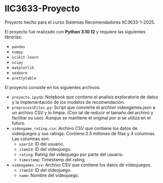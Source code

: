 # IIC3633-Proyecto
Proyecto hecho para el curso Sistemas Recomendadores IIC3633-1-2025.

El proyecto fue realizado con **Python 3.10.12** y requiere las siguientes librerías:
- `pandas`
- `numpy`
- `scikit-learn`
- `scipy`
- `matplotlib`
- `seaborn`
- `prettytable`

El proyecto consiste en los siguientes archivos:
- `proyecto.ipynb`: Notebook que contiene el analisis exploratorio de datos y la implementación de los modelos de recomendación.
- `preprocessFiles.py`: Script que convierte el archivo videogames.json a un archivo CSV y lo limpia. (Con tal de reducir el tamaño del archivo y facilitar su uso). Aunque se mantiene el original por si se utiliza en el futuro.
- `videogame_rating.csv`: Archivo CSV que contiene los datos de videojuegos y sus ratings. Contiene 2.5 millones de filas y 4 columnas. Las columnas son:
    - `userId`: ID del usuario.
    - `itemId`: ID del videojuego.
    - `rating`: Rating del videojuego por parte del usuario.
    - `timestamp`: Timestamp del rating.
- `videogames.csv`: Archivo CSV que contiene los datos de videojuegos.
    - `itemId`: ID del videojuego.
    - `name`: Nombre del videojuego.